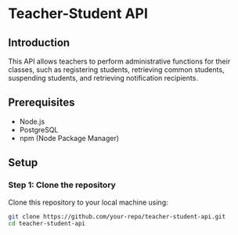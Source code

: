 # Teacher-Student API

## Introduction
This API allows teachers to perform administrative functions for their classes, such as registering students, retrieving common students, suspending students, and retrieving notification recipients.

## Prerequisites
- Node.js
- PostgreSQL
- npm (Node Package Manager)

## Setup

### Step 1: Clone the repository
Clone this repository to your local machine using:
```sh
git clone https://github.com/your-repo/teacher-student-api.git
cd teacher-student-api
